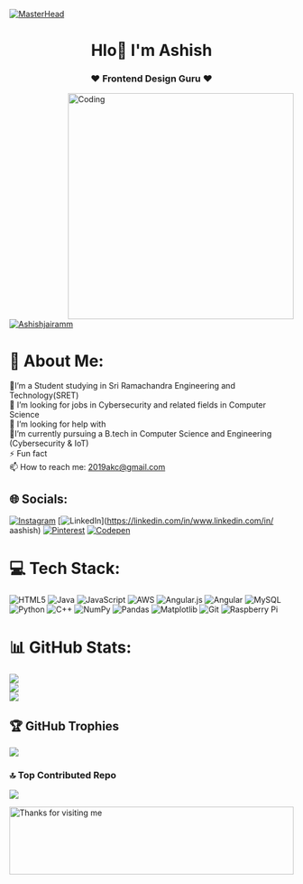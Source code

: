 [![MasterHead](https://firebasestorage.googleapis.com/v0/b/flexi-coding.appspot.com/o/dempgi7-520f8d5f-63d4-4453-8822-dbc149ae27f8.gif?alt=media&token=91c0c7b2-93c3-4029-b011-1a8703c5730d)](https://rishavchanda.io)
<h1 align="center">Hlo👋 I'm Ashish</h1>
<h3 align="center">♥ Frontend Design Guru ♥</h3>
<img align="right" alt="Coding" width="400" src="https://cdn.dribbble.com/users/1162077/screenshots/3848914/programmer.gif">

<p align="left">
 
</p>

<p align="left">
  <a href="https://www.facebook.com/" target="blank">
    <img src="https://img.shields.io/badge/Facebook-1877F2?style=for-the-badge&logo=facebook&logoColor=white" alt="Ashishjairamm" />
  </a>
</p>

  
   # 💫 About Me:
🔭I’m a Student studying in Sri Ramachandra Engineering and Technology(SRET)<br>👯 I’m looking for jobs in Cybersecurity and related fields in Computer Science
<br>🤝 I’m looking for help with<br>🌱I’m currently pursuing a B.tech in Computer Science and Engineering (Cybersecurity & IoT)
<br>⚡ Fun fact
<br>📫 How to reach me: 2019akc@gmail.com

## 🌐 Socials:
[![Instagram](https://img.shields.io/badge/Instagram-%23E4405F.svg?logo=Instagram&logoColor=white)](https://instagram.com/aashish_jairam) [![LinkedIn](https://img.shields.io/badge/LinkedIn-%230077B5.svg?logo=linkedin&logoColor=white)](https://linkedin.com/in/www.linkedin.com/in/ aashish) [![Pinterest](https://img.shields.io/badge/Pinterest-%23E60023.svg?logo=Pinterest&logoColor=white)](https://pinterest.com/a.aashish) [![Codepen](https://img.shields.io/badge/Codepen-000000?style=for-the-badge&logo=codepen&logoColor=white)](https://codepen.io/https://play.google.com/store/apps/details?id=io.codepen.android.sourcecodes) 

# 💻 Tech Stack:
![HTML5](https://img.shields.io/badge/html5-%23E34F26.svg?style=for-the-badge&logo=html5&logoColor=white) ![Java](https://img.shields.io/badge/java-%23ED8B00.svg?style=for-the-badge&logo=openjdk&logoColor=white) ![JavaScript](https://img.shields.io/badge/javascript-%23323330.svg?style=for-the-badge&logo=javascript&logoColor=%23F7DF1E) ![AWS](https://img.shields.io/badge/AWS-%23FF9900.svg?style=for-the-badge&logo=amazon-aws&logoColor=white) ![Angular.js](https://img.shields.io/badge/angular.js-%23E23237.svg?style=for-the-badge&logo=angularjs&logoColor=white) ![Angular](https://img.shields.io/badge/angular-%23DD0031.svg?style=for-the-badge&logo=angular&logoColor=white) ![MySQL](https://img.shields.io/badge/mysql-4479A1.svg?style=for-the-badge&logo=mysql&logoColor=white) ![Python](https://img.shields.io/badge/python-3670A0?style=for-the-badge&logo=python&logoColor=ffdd54) ![C++](https://img.shields.io/badge/c++-%2300599C.svg?style=for-the-badge&logo=c%2B%2B&logoColor=white) ![NumPy](https://img.shields.io/badge/numpy-%23013243.svg?style=for-the-badge&logo=numpy&logoColor=white) ![Pandas](https://img.shields.io/badge/pandas-%23150458.svg?style=for-the-badge&logo=pandas&logoColor=white) ![Matplotlib](https://img.shields.io/badge/Matplotlib-%23ffffff.svg?style=for-the-badge&logo=Matplotlib&logoColor=black) ![Git](https://img.shields.io/badge/git-%23F05033.svg?style=for-the-badge&logo=git&logoColor=white) ![Raspberry Pi](https://img.shields.io/badge/-RaspberryPi-C51A4A?style=for-the-badge&logo=Raspberry-Pi)
# 📊 GitHub Stats:
![](https://github-readme-stats.vercel.app/api?username=Ashishjairamm&theme=tokyonight&hide_border=false&include_all_commits=true&count_private=true)<br/>
![](https://github-readme-streak-stats.herokuapp.com/?user=Ashishjairamm&theme=tokyonight&hide_border=false)<br/>
![](https://github-readme-stats.vercel.app/api/top-langs/?username=Ashishjairamm&theme=tokyonight&hide_border=false&include_all_commits=true&count_private=true&layout=compact)

## 🏆 GitHub Trophies
![](https://github-profile-trophy.vercel.app/?username=Ashishjairamm&theme=ayu-mirage&no-frame=false&no-bg=false&margin-w=4)


### 🔝 Top Contributed Repo
![](https://github-contributor-stats.vercel.app/api?username=Ashishjairamm&limit=5&theme=ambient_gradient&combine_all_yearly_contributions=true)

<img height="120" alt="Thanks for visiting me" width="100%" src="https://raw.githubusercontent.com/BrunnerLivio/brunnerlivio/master/images/marquee.svg" />
<br />




 
<!-- Proudly created with GPRM ( https://gprm.itsvg.in ) -->
